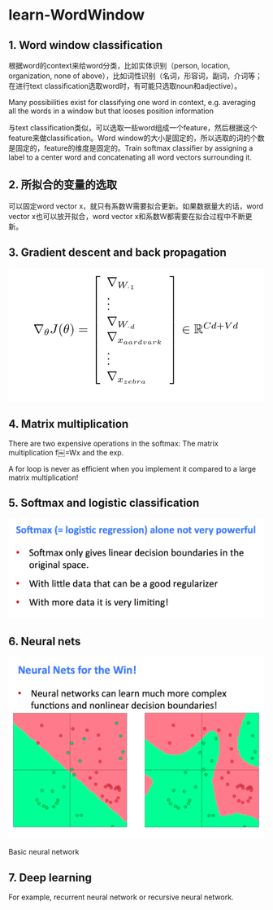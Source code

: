 # learn-WordWindow

## 1. Word window classification

根据word的context来给word分类，比如实体识别（person, location, organization, none of above），比如词性识别（名词，形容词，副词，介词等；在进行text classification选取word时，有可能只选取noun和adjective）。

Many possibilities exist for classifying one word in context, e.g. averaging all the words in a window but that looses position information

与text classification类似，可以选取一些word组成一个feature，然后根据这个feature来做classification。Word window的大小是固定的，所以选取的词的个数是固定的，feature的维度是固定的。Train softmax classifier by assigning a label to a center word and concatenating all word vectors surrounding it. 

## 2. 所拟合的变量的选取

可以固定word vector x，就只有系数W需要拟合更新。如果数据量大的话，word vector x也可以放开拟合，word vector x和系数W都需要在拟合过程中不断更新。

## 3. Gradient descent and back propagation

![gradient](images/gradient.png)

## 4. Matrix multiplication

There are two expensive operations in the softmax: The matrix multiplication f￼=Wx and the exp.

A for loop is never as efficient when you implement it compared to a large matrix multiplication!

## 5. Softmax and logistic classification

![softmax limitation](images/softmax.png)

## 6. Neural nets

![Neural nets](images/neural.png)

Basic neural network

## 7. Deep learning

For example, recurrent neural network or recursive neural network.
